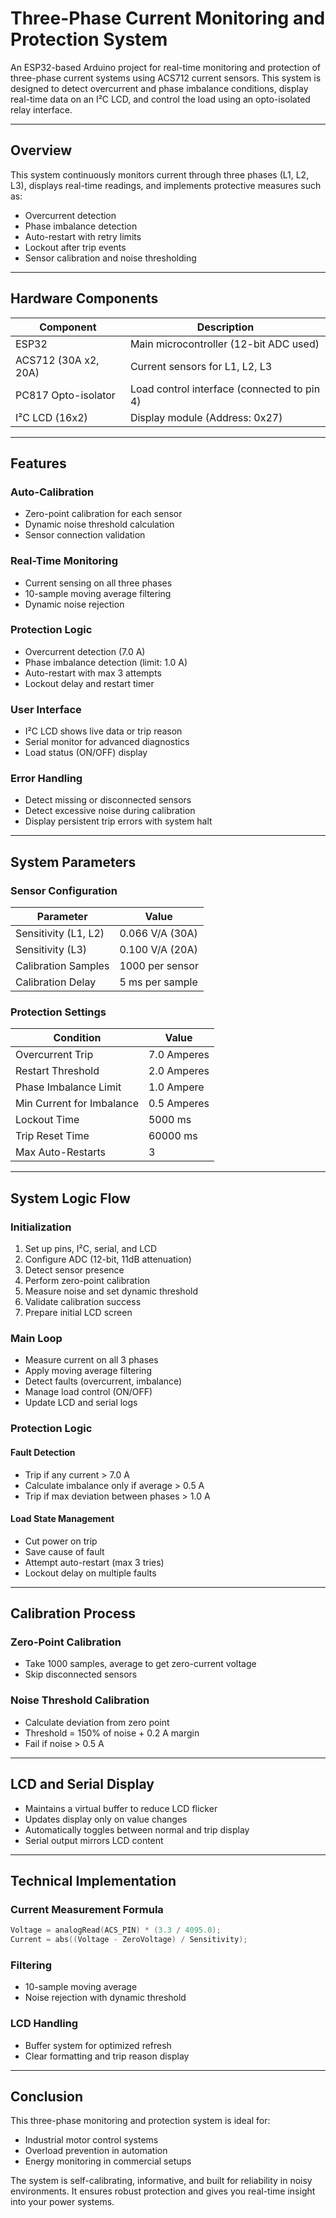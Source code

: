 
# Three-Phase Current Monitoring and Protection System

An ESP32-based Arduino project for real-time monitoring and protection of three-phase current systems using ACS712 current sensors. This system is designed to detect overcurrent and phase imbalance conditions, display real-time data on an I²C LCD, and control the load using an opto-isolated relay interface.

---

## Overview

This system continuously monitors current through three phases (L1, L2, L3), displays real-time readings, and implements protective measures such as:

- Overcurrent detection  
- Phase imbalance detection  
- Auto-restart with retry limits  
- Lockout after trip events  
- Sensor calibration and noise thresholding  

---

## Hardware Components

| Component             | Description                               |
|----------------------|-------------------------------------------|
| ESP32                | Main microcontroller (12-bit ADC used)    |
| ACS712 (30A x2, 20A) | Current sensors for L1, L2, L3             |
| PC817 Opto-isolator  | Load control interface (connected to pin 4) |
| I²C LCD (16x2)       | Display module (Address: 0x27)            |

---

## Features

### Auto-Calibration

- Zero-point calibration for each sensor
- Dynamic noise threshold calculation
- Sensor connection validation

### Real-Time Monitoring

- Current sensing on all three phases
- 10-sample moving average filtering
- Dynamic noise rejection

### Protection Logic

- Overcurrent detection (7.0 A)
- Phase imbalance detection (limit: 1.0 A)
- Auto-restart with max 3 attempts
- Lockout delay and restart timer

### User Interface

- I²C LCD shows live data or trip reason
- Serial monitor for advanced diagnostics
- Load status (ON/OFF) display

### Error Handling

- Detect missing or disconnected sensors
- Detect excessive noise during calibration
- Display persistent trip errors with system halt

---

## System Parameters

### Sensor Configuration

| Parameter                 | Value             |
|--------------------------|-------------------|
| Sensitivity (L1, L2)     | 0.066 V/A (30A)   |
| Sensitivity (L3)         | 0.100 V/A (20A)   |
| Calibration Samples      | 1000 per sensor   |
| Calibration Delay        | 5 ms per sample   |

### Protection Settings

| Condition                | Value             |
|--------------------------|-------------------|
| Overcurrent Trip         | 7.0 Amperes       |
| Restart Threshold        | 2.0 Amperes       |
| Phase Imbalance Limit    | 1.0 Ampere        |
| Min Current for Imbalance| 0.5 Amperes       |
| Lockout Time             | 5000 ms           |
| Trip Reset Time          | 60000 ms          |
| Max Auto-Restarts        | 3                 |

---

## System Logic Flow

### Initialization

1. Set up pins, I²C, serial, and LCD
2. Configure ADC (12-bit, 11dB attenuation)
3. Detect sensor presence
4. Perform zero-point calibration
5. Measure noise and set dynamic threshold
6. Validate calibration success
7. Prepare initial LCD screen

### Main Loop

- Measure current on all 3 phases
- Apply moving average filtering
- Detect faults (overcurrent, imbalance)
- Manage load control (ON/OFF)
- Update LCD and serial logs

### Protection Logic

#### Fault Detection

- Trip if any current > 7.0 A
- Calculate imbalance only if average > 0.5 A
- Trip if max deviation between phases > 1.0 A

#### Load State Management

- Cut power on trip
- Save cause of fault
- Attempt auto-restart (max 3 tries)
- Lockout delay on multiple faults

---

## Calibration Process

### Zero-Point Calibration

- Take 1000 samples, average to get zero-current voltage  
- Skip disconnected sensors  

### Noise Threshold Calibration

- Calculate deviation from zero point  
- Threshold = 150% of noise + 0.2 A margin  
- Fail if noise > 0.5 A  

---

## LCD and Serial Display

- Maintains a virtual buffer to reduce LCD flicker
- Updates display only on value changes
- Automatically toggles between normal and trip display
- Serial output mirrors LCD content

---

## Technical Implementation

### Current Measurement Formula

```cpp
Voltage = analogRead(ACS_PIN) * (3.3 / 4095.0);
Current = abs((Voltage - ZeroVoltage) / Sensitivity);
```

### Filtering

- 10-sample moving average
- Noise rejection with dynamic threshold

### LCD Handling

- Buffer system for optimized refresh
- Clear formatting and trip reason display

---

## Conclusion

This three-phase monitoring and protection system is ideal for:

- Industrial motor control systems
- Overload prevention in automation
- Energy monitoring in commercial setups

The system is self-calibrating, informative, and built for reliability in noisy environments. It ensures robust protection and gives you real-time insight into your power systems.
